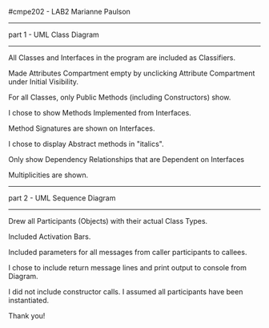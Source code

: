 #cmpe202 - LAB2
Marianne Paulson

**********************************
part 1 - UML Class Diagram
**********************************

All Classes and Interfaces in the program are included as Classifiers.

Made Attributes Compartment empty by unclicking Attribute Compartment under Initial Visibility.

For all Classes, only Public Methods (including Constructors) show.

I chose to show Methods Implemented from Interfaces.

Method Signatures are shown on Interfaces.

I chose to display Abstract methods in "italics".

Only show Dependency Relationships that are Dependent on Interfaces

Multiplicities are shown.


*********************************
part 2 - UML Sequence Diagram
*********************************

Drew all Participants (Objects) with their actual Class Types.

Included Activation Bars.

Included parameters for all messages from caller participants to callees.

I chose to include return message lines and print output to console from Diagram.

I did not include constructor calls. I assumed all participants have been
instantiated.


Thank you!
